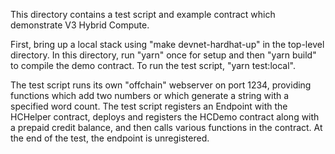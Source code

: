 This directory contains a test script and example contract which demonstrate
V3 Hybrid Compute.

First, bring up a local stack using "make devnet-hardhat-up" in the top-level
directory. In this directory, run "yarn" once for setup and then "yarn build"
to compile the demo contract. To run the test script, "yarn test:local".

The test script runs its own "offchain" webserver on port 1234, providing
functions which add two numbers or which generate a string with a specified
word count. The test script registers an Endpoint with the HCHelper contract,
deploys and registers the HCDemo contract along with a prepaid credit balance,
and then calls various functions in the contract. At the end of the test,
the endpoint is unregistered.
